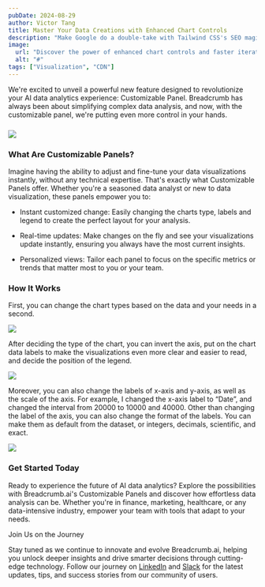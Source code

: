 ```yaml
---
pubDate: 2024-08-29
author: Victor Tang
title: Master Your Data Creations with Enhanced Chart Controls
description: "Make Google do a double-take with Tailwind CSS's SEO magic. It's like giving your website a makeover that even the search engines can't resist. Astro.js is the wingman for this enchanting journey."
image:
  url: "Discover the power of enhanced chart controls and faster iterations with our new customization panel."
  alt: "#"
tags: ["Visualization", "CDN"]
---
```


We're excited to unveil a powerful new feature designed to revolutionize your AI data analytics experience: Customizable Panel. Breadcrumb has always been about simplifying complex data analysis, and now, with the customizable panel, we're putting even more control in your hands.

### ![](https://lh7-rt.googleusercontent.com/docsz/AD_4nXfs7w9DjVx_4aCmLlajcejAiNFEnWzJcK4TMPMcO4hY1QUqv3vWZ556SBuwgg7JaM4pyxMX3ze2nvi5ZweZ3_1QtwXRKpnjzDnQd3dW9ZvucFQyQ4gcQpsapsIofrU_UCtFMos7fIWgPle2PcHkb67RwpM?key=Aw4bV2diqwVnE-Ta7bufpA)

### What Are Customizable Panels?

Imagine having the ability to adjust and fine-tune your data visualizations instantly, without any technical expertise. That's exactly what Customizable Panels offer. Whether you're a seasoned data analyst or new to data visualization, these panels empower you to:

- Instant customized change: Easily changing the charts type, labels and legend to create the perfect layout for your analysis.
    
- Real-time updates: Make changes on the fly and see your visualizations update instantly, ensuring you always have the most current insights.
    
- Personalized views: Tailor each panel to focus on the specific metrics or trends that matter most to you or your team.
    

### How It Works

First, you can change the chart types based on the data and your needs in a second.

![](https://lh7-rt.googleusercontent.com/docsz/AD_4nXfsaR3YbOT1eHsqGVop6WKE-bivMymYh2fL3IgLB9E8jbPPz24hUvgD0Irhpoh1hm1rh7cADP9Bzxar_c7uIL-atWFU0uZYwszF155xNv88yM_RZlG1shbdSDfEu6Hvqz_fIHCd3Cj4xM_CpHAW_sBuxaDB?key=Aw4bV2diqwVnE-Ta7bufpA)

After deciding the type of the chart, you can invert the axis, put on the chart data labels to make the visualizations even more clear and easier to read, and decide the position of the legend.

![](https://lh7-rt.googleusercontent.com/docsz/AD_4nXf9re0PHkwqQ5PdIHOflbPNsTDjen1vKSf43e_vvkBJUW1pOj3vzOPtGV2tR8b9p7FTODfce2i2ECE6hOQMNtcSDpztUeFvVG1JHt4fz1LolBJ_FNL_plHkY2iEs-w2KioOKHFIIdhxy-TLHX5ixU_5DW10?key=Aw4bV2diqwVnE-Ta7bufpA)

Moreover, you can also change the labels of x-axis and y-axis, as well as the scale of the axis. For example, I changed the x-axis label to “Date”, and changed the interval from 20000 to 10000 and 40000. Other than changing the label of the axis, you can also change the format of the labels. You can make them as default from the dataset, or integers, decimals, scientific, and exact.

![](https://lh7-rt.googleusercontent.com/docsz/AD_4nXebtc9wfDH0AVa5XKTLbd7bH1gaMNIVAmPoOnkxmWJnUFOrc_RHHAQdKeU58pdVIQv4b-9DnpY8TnqUKVkwfR4DsLw5O6UK0l05iGWqAhcZEzOkRu7Iiw7LRv1L5IdyfqASWsXgVuD7Lggupjwg9vWLzrA?key=Aw4bV2diqwVnE-Ta7bufpA)

### Get Started Today

Ready to experience the future of AI data analytics? Explore the possibilities with Breadcrumb.ai's Customizable Panels and discover how effortless data analysis can be. Whether you're in finance, marketing, healthcare, or any data-intensive industry, empower your team with tools that adapt to your needs.

Join Us on the Journey

Stay tuned as we continue to innovate and evolve Breadcrumb.ai, helping you unlock deeper insights and drive smarter decisions through cutting-edge technology. Follow our journey on [LinkedIn](https://www.linkedin.com/company/breadcrumbai) and [Slack](https://breadcrumbcommunity.slack.com/ssb/redirect#/shared-invite/email) for the latest updates, tips, and success stories from our community of users.